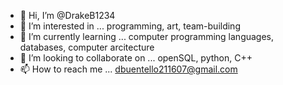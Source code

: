 - 👋 Hi, I’m @DrakeB1234
- 👀 I’m interested in ... programming, art, team-building
- 🌱 I’m currently learning ... computer programming languages, databases, computer arcitecture
- 💞️ I’m looking to collaborate on ... openSQL, python, C++
- 📫 How to reach me ... dbuentello211607@gmail.com

<!---
DrakeB1234/DrakeB1234 is a ✨ special ✨ repository because its `README.md` (this file) appears on your GitHub profile.
You can click the Preview link to take a look at your changes.
--->
